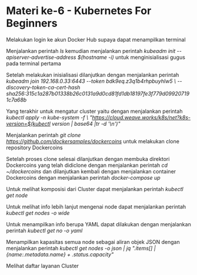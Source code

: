 # Materi ke-6 - Kubernetes For Beginners

Melakukan login ke akun Docker Hub supaya dapat menampilkan terminal


Menjalankan perintah *ls* kemudian menjalankan perintah *kubeadm init --apiserver-advertise-address $(hostname -i)* untuk menginisialisasi gugus pada terminal pertama


Setelah melakukan inisialisasi dilanjutkan dengan menjalankan perintah *kubeadm join 192.168.0.33:6443 --token bdk9eq.z3q1b4rhpbuyhlw5 \ --discovery-token-ca-cert-hash sha256:315c1a287b01338b26c0131a9d0cd81fd1db18197fe3f779d099207191c7a68b*


Yang terakhir untuk mengatur cluster yaitu dengan menjalankan perintah *kubectl apply -n kube-system -f \ "https://cloud.weave.works/k8s/net?k8s-version=$(kubectl version | base64 |tr -d '\n')"*


Menjalankan perintah *git clone https://github.com/dockersamples/dockercoins* untuk melakukan clone repository Dockercoins


Setelah proses clone selesai dilanjutkan dengan membuka direktori Dockercoins yang telah didiclone dengan menjalankan perintah *cd ~/dockercoins* dan dilanjutkan kembali dengan menjalankan container Dockercoins dengan menjalankan perintah *docker-compose up*



Untuk melihat komposisi dari Cluster dapat menjalankan perintah *kubectl get node*


Untuk melihat info lebih lanjut mengenai node dapat menjalankan perintah *kubectl get nodes -o wide*


Untuk menampilkan info berupa YAML dapat dilakukan dengan menjalankan perintah *kubectl get no -o yaml*


Menampilkan kapasitas semua node sebagai aliran objek JSON dengan menjalankan perintah *kubectl get nodes -o json | jq ".items[] | {name:.metadata.name} + .status.capacity"*


Melihat daftar layanan Cluster

